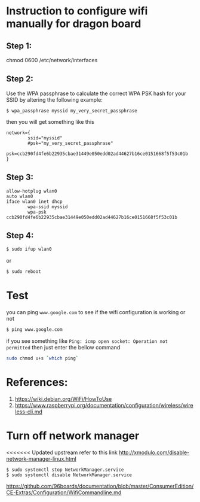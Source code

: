 # Instruction to configure wifi manually for dragon board
## Step 1:
chmod 0600 /etc/network/interfaces
## Step 2:
Use the WPA passphrase to calculate the correct WPA PSK hash for your SSID by altering the following example: 

```
$ wpa_passphrase myssid my_very_secret_passphrase
```
then you will get something like this

```
network={
        ssid="myssid"
        #psk="my_very_secret_passphrase"
        psk=ccb290fd4fe6b22935cbae31449e050edd02ad44627b16ce0151668f5f53c01b
}
```
## Step 3:
```
allow-hotplug wlan0
auto wlan0
iface wlan0 inet dhcp
        wpa-ssid myssid
        wpa-psk ccb290fd4fe6b22935cbae31449e050edd02ad44627b16ce0151668f5f53c01b
```
## Step 4:
```bash
$ sudo ifup wlan0
```
or
```bash
$ sudo reboot
```
# Test
you can ping `www.google.com` to see if the wifi configuration is working or not
```bash
$ ping www.google.com
```
if you see something like `Ping: icmp open socket: Operation not permitted` then just enter the bellow command

```bash
sudo chmod u+s `which ping`
```
# References:
1. https://wiki.debian.org/WiFi/HowToUse
2. https://www.raspberrypi.org/documentation/configuration/wireless/wireless-cli.md

# Turn off network manager

<<<<<<< Updated upstream
refer to this link 
http://xmodulo.com/disable-network-manager-linux.html

```
$ sudo systemctl stop NetworkManager.service
$ sudo systemctl disable NetworkManager.service
```
https://github.com/96boards/documentation/blob/master/ConsumerEdition/CE-Extras/Configuration/WifiCommandline.md

